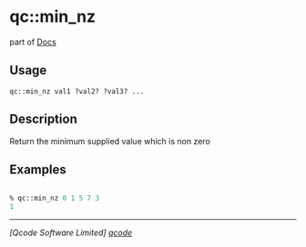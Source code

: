 qc::min_nz
==========

part of [Docs](.)

Usage
-----
`
        qc::min_nz val1 ?val2? ?val3? ...
    `

Description
-----------
Return the minimum supplied value which is non zero

Examples
--------
```tcl

% qc::min_nz 0 1 5 7 3
1
```

----------------------------------
*[Qcode Software Limited] [qcode]*

[qcode]: www.qcode.co.uk "Qcode Software"